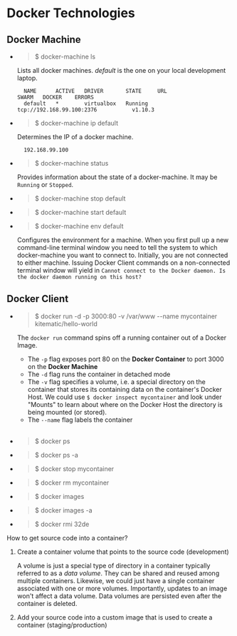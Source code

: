 # Docker Technologies

## Docker Machine

* > $ docker-machine ls

    Lists all docker machines. *default* is the one on your local development laptop.
    
        NAME      ACTIVE   DRIVER       STATE     URL                         SWARM   DOCKER    ERRORS
        default   *        virtualbox   Running   tcp://192.168.99.100:2376           v1.10.3  


* > $ docker-machine ip default

    Determines the IP of a docker machine.
    
        192.168.99.100


* > $ docker-machine status

    Provides information about the state of a docker-machine. It may be `Running` or `Stopped`. 
    
    
* > $ docker-machine stop default


* > $ docker-machine start default


* > $ docker-machine env default

    Configures the environment for a machine. When you first pull up a new command-line terminal window you need to tell
    the system to which docker-machine you want to connect to. Initially, you are not connected to either machine.
    Issuing Docker Client commands on a non-connected terminal window will yield in 
    `Cannot connect to the Docker daemon. Is the docker daemon running on this host?`
    

## Docker Client

* > $ docker run -d -p 3000:80 -v /var/www --name mycontainer kitematic/hello-world

    The `docker run` command spins off a running container out of a Docker Image.
    * The `-p` flag exposes port 80 on the **Docker Container** to port 3000 on the **Docker Machine**
    * The `-d` flag runs the container in detached mode
    * The `-v` flag specifies a volume, i.e. a special directory on the container that stores its containing data on the
    container's Docker Host. We could use `$ docker inspect mycontainer` and look under "Mounts" to learn about where on 
    the Docker Host the directory is being mounted (or stored).
    * The `--name` flag labels the container
    <br><br/>

* > $ docker ps


* > $ docker ps -a


* > $ docker stop mycontainer


* > $ docker rm mycontainer


* > $ docker images


* > $ docker images -a


* > $ docker rmi 32de


How to get source code into a container?

1. Create a container volume that points to the source code (development)

    A volume is just a special type of directory in a container typically referred to as a *data volume*. They can be
    shared and reused among multiple containers. Likewise, we could just have a single container associated with one
    or more volumes. Importantly, updates to an image won't affect a data volume. Data volumes are persisted even after
    the container is deleted.

2. Add your source code into a custom image that is used to create a container (staging/production)

